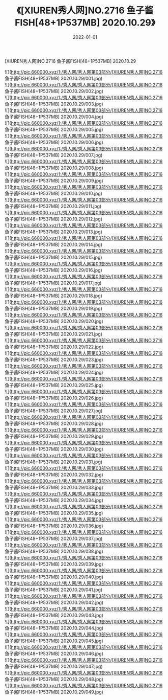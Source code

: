 ﻿---
layout: post
title:  《[XIUREN秀人网]NO.2716 鱼子酱FISH[48+1P537MB] 2020.10.29》
date:   2022-01-01
img: http://pic.660000.xyz/1:/秀人网/秀人网第03部分/[XIUREN秀人网]NO.2716 鱼子酱FISH[48+1P537MB] 2020.10.29/000.jpg
categories: [美女, 清纯, 唯美]
---

[XIUREN秀人网]NO.2716 鱼子酱FISH[48+1P537MB] 2020.10.29

 ![](http://pic.660000.xyz/1:/秀人网/秀人网第03部分/[XIUREN秀人网]NO.2716 鱼子酱FISH[48+1P537MB] 2020.10.29/001.jpg) <br>![](http://pic.660000.xyz/1:/秀人网/秀人网第03部分/[XIUREN秀人网]NO.2716 鱼子酱FISH[48+1P537MB] 2020.10.29/002.jpg) <br>![](http://pic.660000.xyz/1:/秀人网/秀人网第03部分/[XIUREN秀人网]NO.2716 鱼子酱FISH[48+1P537MB] 2020.10.29/003.jpg) <br>![](http://pic.660000.xyz/1:/秀人网/秀人网第03部分/[XIUREN秀人网]NO.2716 鱼子酱FISH[48+1P537MB] 2020.10.29/004.jpg) <br>![](http://pic.660000.xyz/1:/秀人网/秀人网第03部分/[XIUREN秀人网]NO.2716 鱼子酱FISH[48+1P537MB] 2020.10.29/005.jpg) <br>![](http://pic.660000.xyz/1:/秀人网/秀人网第03部分/[XIUREN秀人网]NO.2716 鱼子酱FISH[48+1P537MB] 2020.10.29/006.jpg) <br>![](http://pic.660000.xyz/1:/秀人网/秀人网第03部分/[XIUREN秀人网]NO.2716 鱼子酱FISH[48+1P537MB] 2020.10.29/007.jpg) <br>![](http://pic.660000.xyz/1:/秀人网/秀人网第03部分/[XIUREN秀人网]NO.2716 鱼子酱FISH[48+1P537MB] 2020.10.29/008.jpg) <br>![](http://pic.660000.xyz/1:/秀人网/秀人网第03部分/[XIUREN秀人网]NO.2716 鱼子酱FISH[48+1P537MB] 2020.10.29/009.jpg) <br>![](http://pic.660000.xyz/1:/秀人网/秀人网第03部分/[XIUREN秀人网]NO.2716 鱼子酱FISH[48+1P537MB] 2020.10.29/010.jpg) <br>![](http://pic.660000.xyz/1:/秀人网/秀人网第03部分/[XIUREN秀人网]NO.2716 鱼子酱FISH[48+1P537MB] 2020.10.29/011.jpg) <br>![](http://pic.660000.xyz/1:/秀人网/秀人网第03部分/[XIUREN秀人网]NO.2716 鱼子酱FISH[48+1P537MB] 2020.10.29/012.jpg) <br>![](http://pic.660000.xyz/1:/秀人网/秀人网第03部分/[XIUREN秀人网]NO.2716 鱼子酱FISH[48+1P537MB] 2020.10.29/013.jpg) <br>![](http://pic.660000.xyz/1:/秀人网/秀人网第03部分/[XIUREN秀人网]NO.2716 鱼子酱FISH[48+1P537MB] 2020.10.29/014.jpg) <br>![](http://pic.660000.xyz/1:/秀人网/秀人网第03部分/[XIUREN秀人网]NO.2716 鱼子酱FISH[48+1P537MB] 2020.10.29/015.jpg) <br>![](http://pic.660000.xyz/1:/秀人网/秀人网第03部分/[XIUREN秀人网]NO.2716 鱼子酱FISH[48+1P537MB] 2020.10.29/016.jpg) <br>![](http://pic.660000.xyz/1:/秀人网/秀人网第03部分/[XIUREN秀人网]NO.2716 鱼子酱FISH[48+1P537MB] 2020.10.29/017.jpg) <br>![](http://pic.660000.xyz/1:/秀人网/秀人网第03部分/[XIUREN秀人网]NO.2716 鱼子酱FISH[48+1P537MB] 2020.10.29/018.jpg) <br>![](http://pic.660000.xyz/1:/秀人网/秀人网第03部分/[XIUREN秀人网]NO.2716 鱼子酱FISH[48+1P537MB] 2020.10.29/019.jpg) <br>![](http://pic.660000.xyz/1:/秀人网/秀人网第03部分/[XIUREN秀人网]NO.2716 鱼子酱FISH[48+1P537MB] 2020.10.29/020.jpg) <br>![](http://pic.660000.xyz/1:/秀人网/秀人网第03部分/[XIUREN秀人网]NO.2716 鱼子酱FISH[48+1P537MB] 2020.10.29/021.jpg) <br>![](http://pic.660000.xyz/1:/秀人网/秀人网第03部分/[XIUREN秀人网]NO.2716 鱼子酱FISH[48+1P537MB] 2020.10.29/022.jpg) <br>![](http://pic.660000.xyz/1:/秀人网/秀人网第03部分/[XIUREN秀人网]NO.2716 鱼子酱FISH[48+1P537MB] 2020.10.29/023.jpg) <br>![](http://pic.660000.xyz/1:/秀人网/秀人网第03部分/[XIUREN秀人网]NO.2716 鱼子酱FISH[48+1P537MB] 2020.10.29/024.jpg) <br>![](http://pic.660000.xyz/1:/秀人网/秀人网第03部分/[XIUREN秀人网]NO.2716 鱼子酱FISH[48+1P537MB] 2020.10.29/025.jpg) <br>![](http://pic.660000.xyz/1:/秀人网/秀人网第03部分/[XIUREN秀人网]NO.2716 鱼子酱FISH[48+1P537MB] 2020.10.29/026.jpg) <br>![](http://pic.660000.xyz/1:/秀人网/秀人网第03部分/[XIUREN秀人网]NO.2716 鱼子酱FISH[48+1P537MB] 2020.10.29/027.jpg) <br>![](http://pic.660000.xyz/1:/秀人网/秀人网第03部分/[XIUREN秀人网]NO.2716 鱼子酱FISH[48+1P537MB] 2020.10.29/028.jpg) <br>![](http://pic.660000.xyz/1:/秀人网/秀人网第03部分/[XIUREN秀人网]NO.2716 鱼子酱FISH[48+1P537MB] 2020.10.29/029.jpg) <br>![](http://pic.660000.xyz/1:/秀人网/秀人网第03部分/[XIUREN秀人网]NO.2716 鱼子酱FISH[48+1P537MB] 2020.10.29/030.jpg) <br>![](http://pic.660000.xyz/1:/秀人网/秀人网第03部分/[XIUREN秀人网]NO.2716 鱼子酱FISH[48+1P537MB] 2020.10.29/031.jpg) <br>![](http://pic.660000.xyz/1:/秀人网/秀人网第03部分/[XIUREN秀人网]NO.2716 鱼子酱FISH[48+1P537MB] 2020.10.29/032.jpg) <br>![](http://pic.660000.xyz/1:/秀人网/秀人网第03部分/[XIUREN秀人网]NO.2716 鱼子酱FISH[48+1P537MB] 2020.10.29/033.jpg) <br>![](http://pic.660000.xyz/1:/秀人网/秀人网第03部分/[XIUREN秀人网]NO.2716 鱼子酱FISH[48+1P537MB] 2020.10.29/034.jpg) <br>![](http://pic.660000.xyz/1:/秀人网/秀人网第03部分/[XIUREN秀人网]NO.2716 鱼子酱FISH[48+1P537MB] 2020.10.29/035.jpg) <br>![](http://pic.660000.xyz/1:/秀人网/秀人网第03部分/[XIUREN秀人网]NO.2716 鱼子酱FISH[48+1P537MB] 2020.10.29/036.jpg) <br>![](http://pic.660000.xyz/1:/秀人网/秀人网第03部分/[XIUREN秀人网]NO.2716 鱼子酱FISH[48+1P537MB] 2020.10.29/037.jpg) <br>![](http://pic.660000.xyz/1:/秀人网/秀人网第03部分/[XIUREN秀人网]NO.2716 鱼子酱FISH[48+1P537MB] 2020.10.29/038.jpg) <br>![](http://pic.660000.xyz/1:/秀人网/秀人网第03部分/[XIUREN秀人网]NO.2716 鱼子酱FISH[48+1P537MB] 2020.10.29/039.jpg) <br>![](http://pic.660000.xyz/1:/秀人网/秀人网第03部分/[XIUREN秀人网]NO.2716 鱼子酱FISH[48+1P537MB] 2020.10.29/040.jpg) <br>![](http://pic.660000.xyz/1:/秀人网/秀人网第03部分/[XIUREN秀人网]NO.2716 鱼子酱FISH[48+1P537MB] 2020.10.29/041.jpg) <br>![](http://pic.660000.xyz/1:/秀人网/秀人网第03部分/[XIUREN秀人网]NO.2716 鱼子酱FISH[48+1P537MB] 2020.10.29/042.jpg) <br>![](http://pic.660000.xyz/1:/秀人网/秀人网第03部分/[XIUREN秀人网]NO.2716 鱼子酱FISH[48+1P537MB] 2020.10.29/043.jpg) <br>![](http://pic.660000.xyz/1:/秀人网/秀人网第03部分/[XIUREN秀人网]NO.2716 鱼子酱FISH[48+1P537MB] 2020.10.29/044.jpg) <br>![](http://pic.660000.xyz/1:/秀人网/秀人网第03部分/[XIUREN秀人网]NO.2716 鱼子酱FISH[48+1P537MB] 2020.10.29/045.jpg) <br>![](http://pic.660000.xyz/1:/秀人网/秀人网第03部分/[XIUREN秀人网]NO.2716 鱼子酱FISH[48+1P537MB] 2020.10.29/046.jpg) <br>![](http://pic.660000.xyz/1:/秀人网/秀人网第03部分/[XIUREN秀人网]NO.2716 鱼子酱FISH[48+1P537MB] 2020.10.29/047.jpg) <br>![](http://pic.660000.xyz/1:/秀人网/秀人网第03部分/[XIUREN秀人网]NO.2716 鱼子酱FISH[48+1P537MB] 2020.10.29/048.jpg) <br>![](http://pic.660000.xyz/1:/秀人网/秀人网第03部分/[XIUREN秀人网]NO.2716 鱼子酱FISH[48+1P537MB] 2020.10.29/049.jpg) <br>